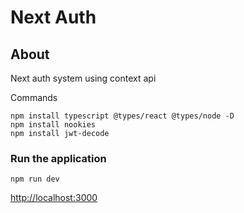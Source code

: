 # Next Auth
## About
Next auth system using context api

Commands
```npm
npm install typescript @types/react @types/node -D
npm install nookies
npm install jwt-decode
```
### Run the application
```npm
npm run dev
```

[http://localhost:3000](http://localhost:3000/ "http://localhost:3000")

